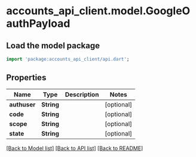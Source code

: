 # accounts_api_client.model.GoogleOauthPayload

## Load the model package
```dart
import 'package:accounts_api_client/api.dart';
```

## Properties
Name | Type | Description | Notes
------------ | ------------- | ------------- | -------------
**authuser** | **String** |  | [optional] 
**code** | **String** |  | [optional] 
**scope** | **String** |  | [optional] 
**state** | **String** |  | [optional] 

[[Back to Model list]](../README.md#documentation-for-models) [[Back to API list]](../README.md#documentation-for-api-endpoints) [[Back to README]](../README.md)


